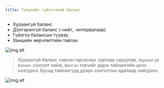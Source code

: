 ```yaml
---
title: Тэнцлийн гүйлгээний баланс
---
```


-	Хураангуй баланс
-	Дэлгэрэнгүй баланс (-нийт, -интервалаар)
-	Гүйлгээ балансын түүвэр
-	Ханшийн өөрчлөлтийн тайлан

![img alt](/img/img33.png)

> Хураангуй баланс хэрхэн гаргасныг зургаар харуулав. `Хураангуй баланс` сонголт хийж, `Шалгах` товчийг дарж тайлангийн цонх нээгдэнэ. Бусад тайлангууд дээрх сонголтын адилаар хийгдэнэ.

![img alt](/img/img34.png)
